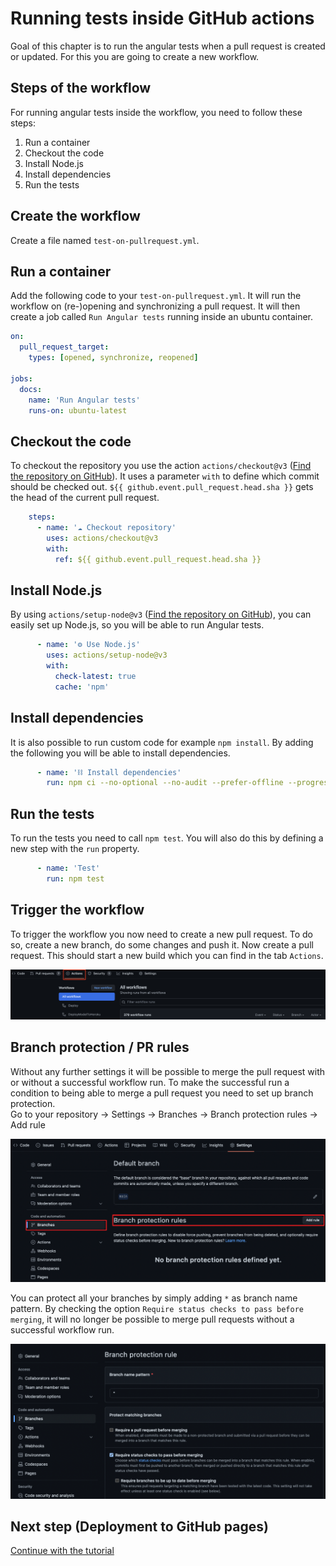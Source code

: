 # Running tests inside GitHub actions
Goal of this chapter is to run the angular tests when a pull request is created or updated.
For this you are going to create a new workflow.

## Steps of the workflow
For running angular tests inside the workflow, you need to follow these steps:
1. Run a container
2. Checkout the code
3. Install Node.js
4. Install dependencies
5. Run the tests

## Create the workflow
Create a file named `test-on-pullrequest.yml`.

## Run a container
Add the following code to your `test-on-pullrequest.yml`.
It will run the workflow on (re-)opening and synchronizing a pull request.
It will then create a job called `Run Angular tests` running inside an ubuntu container.
```yml
on:
  pull_request_target:
    types: [opened, synchronize, reopened]

jobs:
  docs:
    name: 'Run Angular tests'
    runs-on: ubuntu-latest
```

## Checkout the code
To checkout the repository you use the action `actions/checkout@v3` ([Find the repository on GitHub](https://github.com/actions/checkout)).
It uses a parameter `with` to define which commit should be checked out.
`${{ github.event.pull_request.head.sha }}` gets the head of the current pull request.
```yml
    steps:
      - name: '☁️ Checkout repository'
        uses: actions/checkout@v3
        with:
          ref: ${{ github.event.pull_request.head.sha }}
```

## Install Node.js
By using `actions/setup-node@v3` ([Find the repository on GitHub](https://github.com/actions/setup-node)),
you can easily set up Node.js, so you will be able to run Angular tests.
```yml
      - name: '⚙️ Use Node.js'
        uses: actions/setup-node@v3
        with:
          check-latest: true
          cache: 'npm'
```

## Install dependencies
It is also possible to run custom code for example `npm install`.
By adding the following you will be able to install dependencies.
```yml
      - name: '⛓️ Install dependencies'
        run: npm ci --no-optional --no-audit --prefer-offline --progress=false
```

## Run the tests
To run the tests you need to call `npm test`. You will also do this by defining a new step with the `run` property.
```yml
      - name: 'Test'
        run: npm test
```

## Trigger the workflow
To trigger the workflow you now need to create a new pull request.
To do so, create a new branch, do some changes and push it. Now create a pull request.
This should start a new build which you can find in the tab `Actions`.  

![Running GitHub Actions](assets/running-actions.png)

[//]: # (TODO: Hier noch Regeln für einen PR einfügen, PR kann nur gemerged werden, wenn Workflows erfolgreich!)
## Branch protection / PR rules
Without any further settings it will be possible to merge the pull request with or without a successful workflow run.
To make the successful run a condition to being able to merge a pull request you need to set up branch protection.  
Go to your repository &rarr; Settings &rarr; Branches &rarr; Branch protection rules &rarr; Add rule  

![](assets/branch-protection.png)  

You can protect all your branches by simply adding `*` as branch name pattern.
By checking the option `Require status checks to pass before merging`, it will no longer be possible to merge pull requests
without a successful workflow run.  

![](assets/add-branch-protection.png)

## Next step (Deployment to GitHub pages)
[Continue with the tutorial](deployment-to-github-pages.md)
